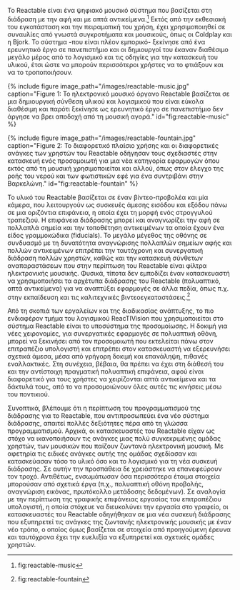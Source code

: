 Το Reactable είναι ένα ψηφιακό μουσικό σύστημα που βασίζεται στη
διάδραση με την αφή και με απτά αντικείμενα.[^1] Εκτός από την εκθεσιακή
του εγκατάσταση και την πειραματική του χρήση, έχει χρησιμοποιηθεί σε
συναυλίες από γνωστά συγκροτήματα και μουσικούς, όπως οι Coldplay και η
Bjork. Το σύστημα -που είναι πλέον εμπορικό- ξεκίνησε από ένα ερευνητικό
έργο σε πανεπιστήμιο και οι δημιουργοί του έκαναν διαθέσιμο μεγάλο μέρος
από το λογισμικό και τις οδηγίες για την κατασκευή του υλικού, έτσι ώστε
να μπορούν περισσότεροι χρήστες να το φτιάξουν και να το τροποποιήσουν.

{% include figure image_path="/images/reactable-music.jpg" caption="Figure 1: Το ηλεκτρονικό μουσικό όργανο Reactable βασίζεται σε μια δημιουργική σύνθεση υλικού και λογισμικού που είναι εύκολα διαθέσιμη και παρότι ξεκίνησε ως ερευνητικό έργο σε πανεπιστήμιο δεν άργησε να βρει αποδοχή από τη μουσική αγορά." id="fig:reactable-music" %}

{% include figure image_path="/images/reactable-fountain.jpg" caption="Figure 2: Το διαφορετικό πλαίσιο χρήσης και οι διαφορετικές ανάγκες των χρηστών του Reactable οδήγησαν τους σχεδιαστές στην κατασκευή ενός προσομοιωτή για μια νέα κατηγορία εφαρμογών όπου εκτός από τη μουσική χρησιμοποιείται και αλλού, όπως στον έλεγχο της ροής του νερού και των φωτιστικών εφέ για ένα συντριβάνι στην Βαρκελώνη." id="fig:reactable-fountain" %}

Το υλικό του Reactable βασίζεται σε έναν βίντεο-προβολέα και μία κάμερα,
που λειτουργούν ως συσκευές άμεσης εισόδου και εξόδου πάνω σε μια
οριζόντια επιφάνεια, η οποία έχει τη μορφή ενός στρογγυλού τραπεζιού. Η
επιφάνεια διάδρασης μπορεί και αναγνωρίζει την αφή σε πολλαπλά σημεία
και την τοποθέτηση αντικειμένων τα οποία έχουν ένα είδος γραμμοκώδικα
(fiducials). Το μεγάλο μέγεθος της οθόνης σε συνδυασμό με τη δυνατότητα
αναγνώρισης πολλαπλών σημείων αφής και πολλών αντικειμένων επιτρέπει την
ταυτόχρονη και συνεργατική διάδραση πολλών χρηστών, καθώς και την
κατασκευή σύνθετων αναπαραστάσεων που στην περίπτωση του Reactable είναι
φίλτρα ηλεκτρονικής μουσικής. Φυσικά, τίποτα δεν εμποδίζει έναν
κατασκευαστή να χρησιμοποιήσει τα αρχέτυπα διάδρασης του Reactable
(πολυαπτικό, απτά αντικείμενα) για να αναπτύξει εφαρμογές σε άλλα πεδία,
όπως π.χ. στην εκπαίδευση και τις καλιτεχνικές βιντεοεγκαταστάσεις.[^2]

Από τη σκοπιά των εργαλείων και της διαδικασίας ανάπτυξης, το πιο
ενδιαφέρον τμήμα του λογισμικού ReacTIVision που χρησιμοποιείται στο
σύστημα Reactable είναι το υποσύστημα της προσομοίωσης. Η δοκιμή για
νέες χειρονομίες, για συνεργατικές εφαρμογές σε πολυαπτική οθόνη, μπορεί
να ξεκινήσει από τον προσομοιωτή που εκτελείται πάνω στον επιτραπέζιο
υπολογιστή και επιτρέπει στον κατασκευαστή να εξερευνήσει σχετικά άμεσα,
μέσα από γρήγορη δοκιμή και επανάληψη, πιθανές εναλλακτικές. Στη
συνέχεια, βέβαια, θα πρέπει να έχει στη διάθεσή του και την αντίστοιχη
πραγματική πολυαπτική επιφάνεια, αφού είναι διαφορετικό για τους χρήστες
να χειρίζονται απτά αντικείμενα και τα δάκτυλά τους, από το να
προσομοιώνουν όλες αυτές τις κινήσεις μέσω του ποντικιού.

Συνοπτικά, βλέπουμε ότι η περίπτωση του προγραμματισμού της διάδρασης
για το Reactable, που αντιπροσωπεύει ένα νέο σύστημα διάδρασης, απαιτεί
πολλές δεξιότητες πέρα από τη γλώσσα προγραμματισμού. Αρχικά, οι
κατασκευαστές του Reactable είχαν ως στόχο να ικανοποιήσουν τις ανάγκες
μιας πολύ συγκεκριμένης ομάδας χρηστών, των μουσικών που παίζουν ζωντανά
ηλεκτρονική μουσική. Με αφετηρία τις ειδικές ανάγκες αυτής της ομάδας
σχεδίασαν και κατασκεύασαν τόσο το υλικό όσο και το λογισμικό για τη νέα
συσκευή διάδρασης. Σε αυτήν την προσπάθεια δε χρειάστηκε να επανεφεύρουν
τον τροχό. Αντιθέτως, ενσωμάτωσαν όσα περισσότερα έτοιμα στοιχεία
μπορούσαν από σχετικά έργα (π.χ., πολυαπτική οθόνη προβολής, αναγνώριση
εικόνας, πρωτόκολλο μετάδοσης δεδομένων). Σε αναλογία με την περίπτωση
της γραφικής επιφάνειας εργασίας του επιτραπέζιου υπολογιστή, η οποία
στόχευε να διευκολύνει την εργασία στο γραφείο, οι κατασκευαστές του
Reactable οδηγήθηκαν σε μια νέα συσκευή διάδρασης που εξυπηρετεί τις
ανάγκες της ζωντανής ηλεκτρονικής μουσικής με έναν νέο τρόπο, ο οποίος
όμως βασίζεται σε στοιχεία από προηγούμενη έρευνα και ταυτόχρονα έχει
την ευελιξία να εξυπηρετεί και σχετικές ομάδες χρηστών.

[^1]: fig:reactable-music

[^2]: fig:reactable-fountain
